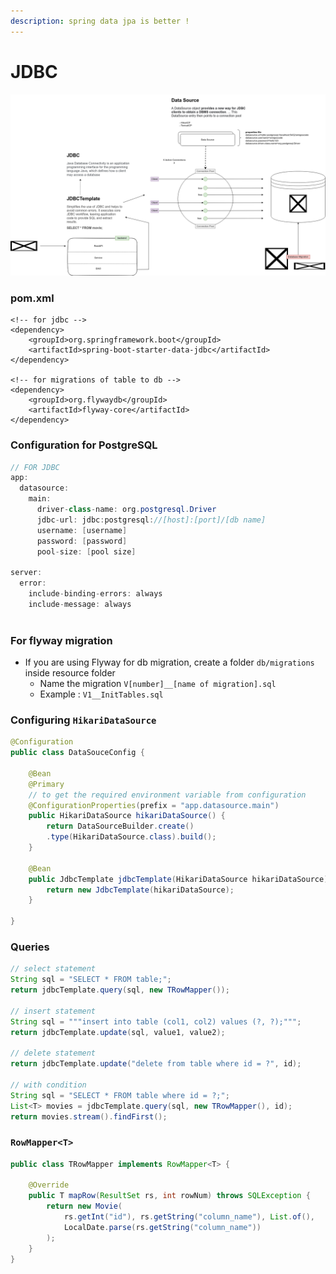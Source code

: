 ```yaml
---
description: spring data jpa is better !
---
```


# JDBC

![](../../.gitbook/assets/jdbc.png)

### pom.xml

```markup
<!-- for jdbc -->
<dependency>
	<groupId>org.springframework.boot</groupId>
	<artifactId>spring-boot-starter-data-jdbc</artifactId>
</dependency>

<!-- for migrations of table to db -->
<dependency>
	<groupId>org.flywaydb</groupId>
	<artifactId>flyway-core</artifactId>
</dependency>
```

### Configuration for PostgreSQL

```java
// FOR JDBC
app:
  datasource:
    main:
      driver-class-name: org.postgresql.Driver
      jdbc-url: jdbc:postgresql://[host]:[port]/[db name]
      username: [username]
      password: [password]
      pool-size: [pool size]
      
server:
  error:
    include-binding-errors: always
    include-message: always
  
```

### For flyway migration

* If you are using Flyway for db migration, create a folder `db/migrations` inside resource folder
  * Name the migration `V[number]__[name of migration].sql`
  * Example : `V1__InitTables.sql`

### Configuring `HikariDataSource`

```java
@Configuration
public class DataSouceConfig {

	@Bean
	@Primary
	// to get the required environment variable from configuration
	@ConfigurationProperties(prefix = "app.datasource.main")
	public HikariDataSource hikariDataSource() {
		return DataSourceBuilder.create()
		.type(HikariDataSource.class).build();
	}

	@Bean
	public JdbcTemplate jdbcTemplate(HikariDataSource hikariDataSource) {
		return new JdbcTemplate(hikariDataSource);
	}

}
```

### Queries

```java
// select statement
String sql = "SELECT * FROM table;";
return jdbcTemplate.query(sql, new TRowMapper());

// insert statement
String sql = """insert into table (col1, col2) values (?, ?);""";
return jdbcTemplate.update(sql, value1, value2);

// delete statement
return jdbcTemplate.update("delete from table where id = ?", id);

// with condition
String sql = "SELECT * FROM table where id = ?;";
List<T> movies = jdbcTemplate.query(sql, new TRowMapper(), id);
return movies.stream().findFirst();
```

### `RowMapper<T>`

```java
public class TRowMapper implements RowMapper<T> {

	@Override
	public T mapRow(ResultSet rs, int rowNum) throws SQLException {
		return new Movie(
			rs.getInt("id"), rs.getString("column_name"), List.of(),
			LocalDate.parse(rs.getString("column_name"))
		);
	}
}
```
